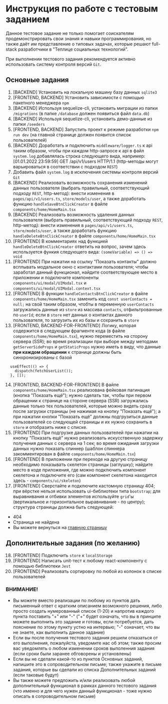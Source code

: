 # Инструкция по работе с тестовым заданием

Данное тестовое задание не только помогает соискателям продемонстрировать свои знания и навыки программирования, но также даёт им представление о типовых задачах, которые решают full-stack разработчики в "Теплице социальных технологий".

При выполнении тестового задания рекомендуется активно использовать систему контроля версий `Git`.

## Основные задания

1. [BACKEND] Установить на локальную машину базу данных `sqlite3`
2. [FRONTEND, BACKEND] Установить зависимости с помощью пакетного менеджера `npm`
3. [BACKEND] Используя sequelize-cli, установить миграции из папки `/migrations` (в папке `/database` должен появиться файл `data.db`)
4. [BACKEND] Используя sequelize-cli, установить демо-данные из папки `/seeders`
5. [FRONTEND, BACKEND] Запустить проект к режиме разработки `npm run dev` (на главной странице должен появится список пользователей)
6. [BACKEND] Доработать и подключить `middleware/logger.ts` к api таким образом, чтобы при каждом http-запросе к api в файл `system.log` добавлялась строка следующего вида, например: [01.01.2022 23:59:59] GET /api/v1/users HTTP/1.1 (http-методы могут варьироваться в соответствии с подходом `REST`)
7. Добавить файл `system.log` в исключения системы контроля версий `Git`
8. [BACKEND] Реализовать возможность сохранения изменений данных пользователя (выбрать правильный, соответствующий подходу `REST`, http-метод): внести изменения в `pages/api/v1/users.ts`, `store/models/user`, а также доработать функцию `handleSaveBtnClickCreator` в файле `components/home/HomeMain.tsx`
9. [BACKEND] Реализовать возможность удаления данных пользователя (выбрать правильный, соответствующий подходу `REST`, http-метод): внести изменения в `pages/api/v1/users.ts`, `store/models/user`, а также доработать функцию `handleDeleteBtnClickCreator` в файле `components/home/HomeMain.tsx`
10. [FRONTEND] В комментариях над функцией `handleDeleteBtnClickCreator` ответить на вопрос, зачем здесь используется функия следующего вида: `(someVariable) => () => void`
11. [FRONTEND] При нажатии на ссылку "Показать контакты" должно всплывать модальное окно с контактами пользователя; чтобы заработал данный функционал, найдите соответствующее место в приложении и подключите компоненты `components/ui/modal/UIModal.tsx` и `components/ui/modal/UIModal.context.tsx`
12. [FRONTEND] В функции `handleContactsBtnClickCreator` в файле `components/home/HomeMain.tsx` заменить код `const userContacts = null;` на свой таким образом, чтобты в переменную `userContacts` загружались данные из `store` из массива `contacts`, отфильтрованные по `userId`; если в `store` нет данных о контактах данного пользователя, то загрузить их из базы и сохранить в `store`
13. [FRONTEND, BACKEND-FOR-FRONTEND] Логику, которая содержится в следующем фрагменте кода (в файле `components/home/HomeMain.tsx`), нужно переместить на сторону сервера (SSR); во время реализации при выборе между методами `getServerSideProps` и `getStaticProps` нужно иметь в виду, что данные **при каждом обращении** к странице должны быть синхронизированы с базой

```
  useEffect(() => {
    dispatch(fetchUserList());
  }, []);
```

14. [FRONTEND, BACKEND-FOR-FRONTEND] В файле `components/home/HomeMain.tsx` реализована фейковая пагинация (кнопка "Показать ещё"); нужно сделать так, чтобы при первом обращении к странице на стороне сервера (SSR) загружались данные только тех пользователей, которые можно видеть сразу после загрузки страницы (не нажимая на кнопку "Показать ещё"); а при нажатии кнопки "Показать ещё" должны подгрузиться данные пользователей со следующей страницы и их нужно сохранить в `store` и отобразить ниже с списке.
15. [FRONTEND] При подгрузке данных пользователей при нажатии на кнопку "Показать ещё" нужно реализовать искусственную задержку получения данных с сервера на 1 сек; во время ожидания загрузки данных нужно показать спиннер (шаблон спиннера закомментирован в файле `components/home/HomeMain.tsx`)
16. [FRONTEND] В приложении при переходе на другую страницу необходимо показывать скелетон страницы (заглушку); найдите место в коде приложения, где можно подключить компонент скелетона и подключите его (сам компонент скелетона находится здесь - `components/ui/skeleton`)
17. [FRONTEND] Сверстайте и подключите кастомную страницу 404; при вёрстке нельзя использовать ui-библиотеки типа `bootstrap`; для выравнивания и отбивки элементов используйте `grid`'ы (вертикальное и горизонтальное выравнивание - по центру); структура страницы должна быть следующей:

- 404
- Страница не найдена
- Вы можете вернуться на [главную страницу](/)

## Дополнительные задания (по желанию)

18. [FRONTEND] Подключить `store` к `localStorage`
19. [FRONTEND] Написать unit-тест к любому react-компоненту с помощью библиотеки `Jest`
20. [FRONTEND] Реализовать сортировку по любой из колонок в списке пользователей

### ВНИМАНИЕ!

- Вы можете вместо реализации по любому из пунктов дать письменный ответ с кратким описанием возможного решения, либо просто создать нумерованный список (1-20) и напротив каждого пункта поставить "+" или "-" ("+" будет означать, что вы в принципе можете выполнить это задание и готовы, если потребуется, дать пояснение по этому пункту устно на интервью; "-" означает, что вы не знаете, как выполнить данное задание)
- Если вы после получения тестового задания решили отказаться от его выполнения, пожалуйста, уведомите нас об этом; также просим вас уведомлять о любом изменении сроков выполенния задания (если сроки были заранее обговорены и установлены)
- Если вы не сделали какой-то из пунктов Основных заданий, напишите это в сопроводительном письме; также укажите в письме задания, которые вы сделали из списка Дополнительных заданий (если таковые будут)
- Вы также можете предложить и/или реализовать любой дополнительный функционал в рамках данного тестового задания (что именно и для чего нужен данный функционал - тоже нужно описать в сопроводительном письме)
